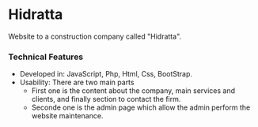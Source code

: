 # Hidratta

Website to a construction company called "Hidratta".

### Technical Features
- Developed in: JavaScript, Php, Html, Css, BootStrap.
- Usability: There are two main parts
  - First one is the content about the company, main services and clients, and finally section to contact the firm.
  - Seconde one is the admin page which allow the admin perform the website maintenance.


